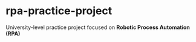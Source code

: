 # rpa-practice-project
University-level practice project focused on **Robotic Process Automation (RPA)**
